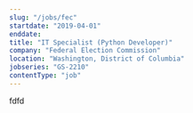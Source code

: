```yaml
---
slug: "/jobs/fec"
startdate: "2019-04-01"
enddate:
title: "IT Specialist (Python Developer)"
company: "Federal Election Commission"
location: "Washington, District of Columbia"
jobseries: "GS-2210"
contentType: "job"
---
```

fdfd
